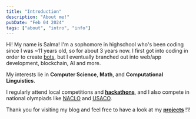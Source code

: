 ```yaml
---
title: "Introduction"
description: "About me!"
pubDate: "Feb 04 2024"
tags: ["about", "intro", "info"]
---
```


Hi! My name is Salma! I'm a sophomore in highschool who's been coding since I was ~11 years old, so for about 3 years now. I first got into coding in order to create [bots](https://github.com/sa1l1/Jas.), but I eventually branched out into web/app development, blockchain, AI and more.

My interests lie in **Computer Science**, **Math**, and **Computational Linguistics**. 

I regularly attend local competitions and [**hackathons**](https://www.easya.io/events/easya-x-polkadot-hackathon-usa), and I also compete in national olympiads like [NACLO](https://naclo.org/) and [USACO](https://usaco.org/).

Thank you for visiting my blog and feel free to have a look at my [**projects**](https://www.salmaj.me/) !1!
